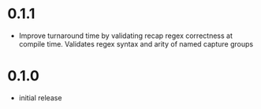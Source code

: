 # 0.1.1

* Improve turnaround time by validating recap regex correctness at compile time. Validates regex syntax and arity of named capture groups

# 0.1.0

* initial release